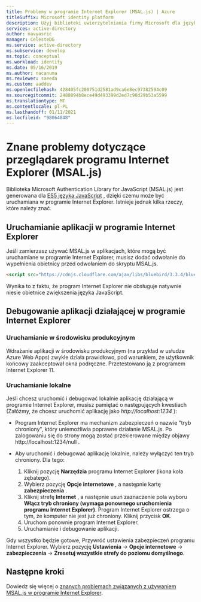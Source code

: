 ```yaml
---
title: Problemy w programie Internet Explorer (MSAL.js) | Azure
titleSuffix: Microsoft identity platform
description: Użyj biblioteki uwierzytelniania firmy Microsoft dla języka JavaScript (MSAL.js) za pomocą przeglądarki Internet Explorer.
services: active-directory
author: navyasric
manager: CelesteDG
ms.service: active-directory
ms.subservice: develop
ms.topic: conceptual
ms.workload: identity
ms.date: 05/16/2019
ms.author: nacanuma
ms.reviewer: saeeda
ms.custom: aaddev
ms.openlocfilehash: 428405fc200751d2581ad9ca6e8ec97382594c09
ms.sourcegitcommit: 2488894b8ece49d493399d2ed7c98d29b53a5599
ms.translationtype: MT
ms.contentlocale: pl-PL
ms.lasthandoff: 01/11/2021
ms.locfileid: "98064848"
---
```

# <a name="known-issues-on-internet-explorer-browsers-msaljs"></a>Znane problemy dotyczące przeglądarek programu Internet Explorer (MSAL.js)

Biblioteka Microsoft Authentication Library for JavaScript (MSAL.js) jest generowana dla [ES5 języka JavaScript](https://fr.wikipedia.org/wiki/ECMAScript#ECMAScript_Edition_5_.28ES5.29) , dzięki czemu może być uruchamiana w programie Internet Explorer. Istnieje jednak kilka rzeczy, które należy znać.

## <a name="run-an-app-in-internet-explorer"></a>Uruchamianie aplikacji w programie Internet Explorer
Jeśli zamierzasz używać MSAL.js w aplikacjach, które mogą być uruchamiane w programie Internet Explorer, musisz dodać odwołanie do wypełnienia obietnicy przed odwołaniem do skryptu MSAL.js.

```html
<script src="https://cdnjs.cloudflare.com/ajax/libs/bluebird/3.3.4/bluebird.min.js" class="pre"></script>
```

Wynika to z faktu, że program Internet Explorer nie obsługuje natywnie niesie obietnice zwiększenia języka JavaScript.

## <a name="debugging-an-application-running-in-internet-explorer"></a>Debugowanie aplikacji działającej w programie Internet Explorer

### <a name="running-in-production"></a>Uruchamianie w środowisku produkcyjnym
Wdrażanie aplikacji w środowisku produkcyjnym (na przykład w usłudze Azure Web Apps) zwykle działa prawidłowo, pod warunkiem, że użytkownik końcowy zaakceptował okna podręczne. Przetestowano ją z programem Internet Explorer 11.

### <a name="running-locally"></a>Uruchamianie lokalne
Jeśli chcesz uruchomić i debugować lokalnie aplikację działającą w programie Internet Explorer, musisz pamiętać o następujących kwestiach (Załóżmy, że chcesz uruchomić aplikację jako *http://localhost:1234* ):

- Program Internet Explorer ma mechanizm zabezpieczeń o nazwie "tryb chroniony", który uniemożliwia poprawne działanie MSAL.js. Po zalogowaniu się do strony mogą zostać przekierowane między objawy http://localhost:1234/null .

- Aby uruchomić i debugować aplikację lokalnie, należy wyłączyć ten tryb chroniony. Dla tego:

    1. Kliknij pozycję **Narzędzia** programu Internet Explorer (ikona koła zębatego).
    1. Wybierz pozycję **Opcje internetowe** , a następnie kartę **zabezpieczenia** .
    1. Kliknij strefę **Internet** , a następnie usuń zaznaczenie pola wyboru **Włącz tryb chroniony (wymaga ponownego uruchomienia programu Internet Explorer)**. Program Internet Explorer ostrzega o tym, że komputer nie jest już chroniony. Kliknij przycisk **OK**.
    1. Uruchom ponownie program Internet Explorer.
    1. Uruchamianie i debugowanie aplikacji.

Gdy wszystko będzie gotowe, Przywróć ustawienia zabezpieczeń programu Internet Explorer.  Wybierz pozycję **Ustawienia**  ->  **Opcje internetowe**  ->  **zabezpieczenia**  ->  **Zresetuj wszystkie strefy do poziomu domyślnego**.

## <a name="next-steps"></a>Następne kroki
Dowiedz się więcej o [znanych problemach związanych z używaniem MSAL.js w programie Internet Explorer](msal-js-use-ie-browser.md).